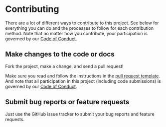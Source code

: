 <!--- https://github.com/MarketingPipeline/Awesome-Repo-Template/blob/main/.github/CONTRIBUTING.md --->

# Contributing

There are a lot of different ways to contribute to this project. See below for
everything you can do and the processes to follow for each contribution method.
Note that no matter how you contribute, your participation is governed by our
[Code of Conduct](CODE_OF_CONDUCT.md).

## Make changes to the code or docs

Fork the project, make a change, and send a pull request!

Make sure you read and follow the instructions in the [pull request template](pull_request_template.md). And note
that all participation in this project (including code submissions) is
governed by our [Code of Conduct](CODE_OF_CONDUCT.md).

## Submit bug reports or feature requests

Just use the GitHub issue tracker to submit your bug reports and feature
requests.
